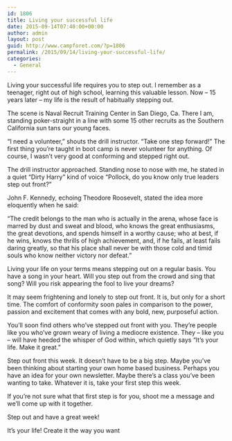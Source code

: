 ```yaml
---
id: 1806
title: Living your successful life
date: 2015-09-14T07:40:00+00:00
author: admin
layout: post
guid: http://www.campforet.com/?p=1806
permalink: /2015/09/14/living-your-successful-life/
categories:
  - General
---
```

Living your successful life requires you to step out. I remember as a teenager, right out of high school, learning this valuable lesson. Now &#8211; 15 years later &#8211; my life is the result of habitually stepping out.

The scene is Naval Recruit Training Center in San Diego, Ca. There I am, standing poker-straight in a line with some 15 other recruits as the Southern California sun tans our young faces.

&#8220;I need a volunteer,&#8221; shouts the drill instructor. &#8220;Take one step forward!&#8221; The first thing you&#8217;re taught in boot camp is never volunteer for anything. Of course, I wasn&#8217;t very good at conforming and stepped right out.

The drill instructor approached. Standing nose to nose with me, he stated in a quiet &#8220;Dirty Harry&#8221; kind of voice &#8220;Pollock, do you know only true leaders step out front?&#8221;

John F. Kennedy, echoing Theodore Roosevelt, stated the idea more eloquently when he said: 

&#8220;The credit belongs to the man who is actually in the arena, whose face is marred by dust and sweat and blood, who knows the great enthusiasms, the great devotions, and spends himself in a worthy cause; who at best, if he wins, knows the thrills of high achievement, and, if he fails, at least fails daring greatly, so that his place shall never be with those cold and timid souls who know neither victory nor defeat.&#8221;

Living your life on your terms means stepping out on a regular basis. You have a song in your heart. Will you step out from the crowd and sing that song? Will you risk appearing the fool to live your dreams?

It may seem frightening and lonely to step out front. It is, but only for a short time. The comfort of conformity soon pales in comparison to the power, passion and excitement that comes with any bold, new, purposeful action.

You&#8217;ll soon find others who&#8217;ve stepped out front with you. They&#8217;re people like you who&#8217;ve grown weary of living a mediocre existence. They &#8211; like you &#8211; will have heeded the whisper of God within, which quietly says &#8220;It&#8217;s your life. Make it great.&#8221;

Step out front this week. It doesn&#8217;t have to be a big step. Maybe you&#8217;ve been thinking about starting your own home based business. Perhaps you have an idea for your own newsletter. Maybe there&#8217;s a class you&#8217;ve been wanting to take. Whatever it is, take your first step this week.

If you&#8217;re not sure what that first step is for you, shoot me a message and we&#8217;ll come up with it together.

Step out and have a great week!

It&#8217;s your life! Create it the way you want